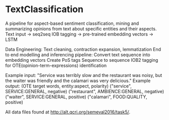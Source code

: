 # TextClassification
A pipeline for aspect-based sentiment classification, mining and summarizing opinions from text about specific entities and their aspects.
Text input -> seq2seq IOB tagging -> pre-trained embedding vectors -> LSTM

Data Engineering:
  Text cleaning, contraction expansion, lemmatization
End to end modelling and inferencing pipeline:
  Convert text sequence into embedding vectors
  Create PoS tags
  Sequence to sequence IOB2 tagging for OTE(opinion-term-expressions) identification

Example input:
"Service was terribly slow and the restaurant was noisy, but the waiter was friendly and the calamari was very delicious."
Example output:
(OTE target words, entity:aspect, polarity)
("service", SERVICE:GENERAL, negative)
("restaurant", AMBIENCE:GENERAL, negative)
("waiter", SERVICE:GENERAL, positive)
("calamari", FOOD:QUALITY, positive)

All data files found at http://alt.qcri.org/semeval2016/task5/.


